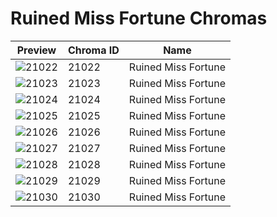 # Ruined Miss Fortune Chromas



| Preview | Chroma ID | Name |
|---------|-----------|------|
| ![21022](https://raw.communitydragon.org/latest/plugins/rcp-be-lol-game-data/global/default/v1/champion-chroma-images/21/21022.png) | 21022 | Ruined Miss Fortune |
| ![21023](https://raw.communitydragon.org/latest/plugins/rcp-be-lol-game-data/global/default/v1/champion-chroma-images/21/21023.png) | 21023 | Ruined Miss Fortune |
| ![21024](https://raw.communitydragon.org/latest/plugins/rcp-be-lol-game-data/global/default/v1/champion-chroma-images/21/21024.png) | 21024 | Ruined Miss Fortune |
| ![21025](https://raw.communitydragon.org/latest/plugins/rcp-be-lol-game-data/global/default/v1/champion-chroma-images/21/21025.png) | 21025 | Ruined Miss Fortune |
| ![21026](https://raw.communitydragon.org/latest/plugins/rcp-be-lol-game-data/global/default/v1/champion-chroma-images/21/21026.png) | 21026 | Ruined Miss Fortune |
| ![21027](https://raw.communitydragon.org/latest/plugins/rcp-be-lol-game-data/global/default/v1/champion-chroma-images/21/21027.png) | 21027 | Ruined Miss Fortune |
| ![21028](https://raw.communitydragon.org/latest/plugins/rcp-be-lol-game-data/global/default/v1/champion-chroma-images/21/21028.png) | 21028 | Ruined Miss Fortune |
| ![21029](https://raw.communitydragon.org/latest/plugins/rcp-be-lol-game-data/global/default/v1/champion-chroma-images/21/21029.png) | 21029 | Ruined Miss Fortune |
| ![21030](https://raw.communitydragon.org/latest/plugins/rcp-be-lol-game-data/global/default/v1/champion-chroma-images/21/21030.png) | 21030 | Ruined Miss Fortune |